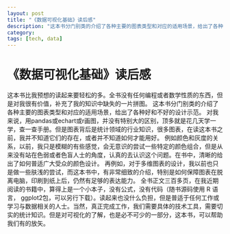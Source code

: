 ```yaml
---
layout: post
title: "《数据可视化基础》读后感"
description: "这本书分门别类的介绍了各种主要的图表类型和对应的适用场景，给出了各种好和不好的设计示范。"
category: 
tags: [tech, data]
---
```


# 《数据可视化基础》读后感
这本书比我预想的读起来要轻松的多。全书没有任何编程或者数学性质的东西，但是对我很有价值，补充了我的知识中缺失的一片拼图。
这本书分门别类的介绍了各种主要的图表类型和对应的适用场景，给出了各种好和不好的设计示范。
对我来说，用pandas或echart或r画图，并没有特别大的区别，顶多就是花几天学一学，查一查手册。但是图表背后是统计领域的行业知识，很多图表，在读这本书之前，我并不知道它们的存在，或者并不知道如何才能用好。
例如颜色和灰度的关系，以前，我只是模糊的有些感觉，会无意识的尝试一些特定的颜色组合，但是从来没有站在色弱或者色盲人士的角度，认真的去认识这个问题。在书中，清晰的给出了如何普适广大受众的颜色设计。
再例如，对于多维图表的设计，我以前也只是做一些肤浅的尝试，而这本书中，有非常细致的介绍，特别是如何保障图表在脱离电脑，印刷到纸上后，仍然有足够的表达能力。
全书正文三百多页，在我近期阅读的书籍中，算得上是一个小本子，没有公式，没有代码（随书源码使用 R 语言， ggplot2包，可以另行下载）。读起来也没什么负担，但是普适于任何工作或学习与数据相关的人士。当然，真正完成工作，我们需要具体的技术工具，需要切实的统计知识。但是对可视化的了解，也是必不可少的一部分，这本书，可以帮助我们有的放矢。